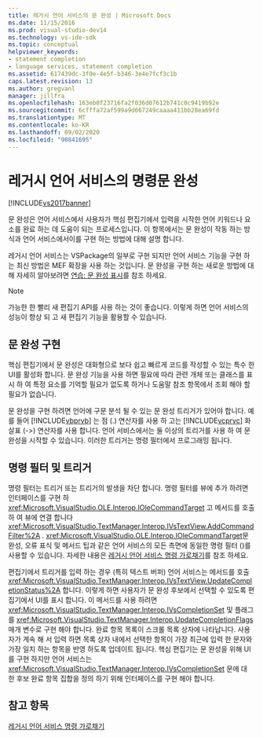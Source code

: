 ```yaml
---
title: 레거시 언어 서비스의 문 완성 | Microsoft Docs
ms.date: 11/15/2016
ms.prod: visual-studio-dev14
ms.technology: vs-ide-sdk
ms.topic: conceptual
helpviewer_keywords:
- statement completion
- language services, statement completion
ms.assetid: 617439dc-3f0e-4e5f-b346-3e4e7fcf3c1b
caps.latest.revision: 13
ms.author: gregvanl
manager: jillfra
ms.openlocfilehash: 163eb0f23716fa2f036d07612b741c0c9419b92e
ms.sourcegitcommit: 6cfffa72af599a9d667249caaaa411bb28ea69fd
ms.translationtype: MT
ms.contentlocale: ko-KR
ms.lasthandoff: 09/02/2020
ms.locfileid: "90841695"
---
```

# <a name="statement-completion-in-a-legacy-language-service"></a>레거시 언어 서비스의 명령문 완성
[!INCLUDE[vs2017banner](../../includes/vs2017banner.md)]

문 완성은 언어 서비스에서 사용자가 핵심 편집기에서 입력을 시작한 언어 키워드나 요소를 완료 하는 데 도움이 되는 프로세스입니다. 이 항목에서는 문 완성이 작동 하는 방식과 언어 서비스에서이를 구현 하는 방법에 대해 설명 합니다.  
  
 레거시 언어 서비스는 VSPackage의 일부로 구현 되지만 언어 서비스 기능을 구현 하는 최신 방법은 MEF 확장을 사용 하는 것입니다. 문 완성을 구현 하는 새로운 방법에 대해 자세히 알아보려면 [연습: 문 완성 표시](../../extensibility/walkthrough-displaying-statement-completion.md)를 참조 하세요.  
  
> [!NOTE]
> 가능한 한 빨리 새 편집기 API를 사용 하는 것이 좋습니다. 이렇게 하면 언어 서비스의 성능이 향상 되 고 새 편집기 기능을 활용할 수 있습니다.  
  
## <a name="implementing-statement-completion"></a>문 완성 구현  
 핵심 편집기에서 문 완성은 대화형으로 보다 쉽고 빠르게 코드를 작성할 수 있는 특수 한 UI를 활성화 합니다. 문 완성 기능을 사용 하면 필요에 따라 관련 개체 또는 클래스를 표시 하 여 특정 요소를 기억할 필요가 없도록 하거나 도움말 참조 항목에서 조회 해야 할 필요가 없습니다.  
  
 문 완성을 구현 하려면 언어에 구문 분석 될 수 있는 문 완성 트리거가 있어야 합니다. 예를 들어 [!INCLUDE[vbprvb](../../includes/vbprvb-md.md)] 는 점 (.) 연산자를 사용 하 고는 [!INCLUDE[vcprvc](../../includes/vcprvc-md.md)] 화살표 (->) 연산자를 사용 합니다. 언어 서비스에서는 둘 이상의 트리거를 사용 하 여 문 완성을 시작할 수 있습니다. 이러한 트리거는 명령 필터에서 프로그래밍 됩니다.  
  
## <a name="command-filters-and-triggers"></a>명령 필터 및 트리거  
 명령 필터는 트리거 또는 트리거의 발생을 차단 합니다. 명령 필터를 뷰에 추가 하려면 인터페이스를 구현 하 <xref:Microsoft.VisualStudio.OLE.Interop.IOleCommandTarget> 고 메서드를 호출 하 여 뷰에 연결 합니다 <xref:Microsoft.VisualStudio.TextManager.Interop.IVsTextView.AddCommandFilter%2A> . <xref:Microsoft.VisualStudio.OLE.Interop.IOleCommandTarget>문 완성, 오류 표식 및 메서드 팁과 같은 언어 서비스의 모든 측면에 동일한 명령 필터 ()를 사용할 수 있습니다. 자세한 내용은 [레거시 언어 서비스 명령 가로채기](../../extensibility/internals/intercepting-legacy-language-service-commands.md)를 참조 하세요.  
  
 편집기에서 트리거를 입력 하는 경우 (특히 텍스트 버퍼) 언어 서비스는 메서드를 호출 <xref:Microsoft.VisualStudio.TextManager.Interop.IVsTextView.UpdateCompletionStatus%2A> 합니다. 이렇게 하면 사용자가 문 완성 후보에서 선택할 수 있도록 편집기에서 UI를 표시 합니다. 이 메서드를 사용 하려면 <xref:Microsoft.VisualStudio.TextManager.Interop.IVsCompletionSet> 및 플래그를 <xref:Microsoft.VisualStudio.TextManager.Interop.UpdateCompletionFlags> 매개 변수로 구현 해야 합니다. 완료 항목 목록이 스크롤 목록 상자에 나타납니다. 사용자가 계속 해 서 입력 하면 목록 상자 내에서 선택한 항목이 가장 최근에 입력 한 문자와 가장 일치 하는 항목을 반영 하도록 업데이트 됩니다. 핵심 편집기는 문 완성을 위해 UI를 구현 하지만 언어 서비스는 <xref:Microsoft.VisualStudio.TextManager.Interop.IVsCompletionSet> 문에 대 한 후보 완료 항목 집합을 정의 하기 위해 인터페이스를 구현 해야 합니다.  
  
## <a name="see-also"></a>참고 항목  
 [레거시 언어 서비스 명령 가로채기](../../extensibility/internals/intercepting-legacy-language-service-commands.md)
